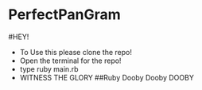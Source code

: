 # PerfectPanGram
#HEY!
  - To Use this please clone the repo!
  - Open the terminal for the repo!
  - type ruby main.rb
  - WITNESS THE GLORY
##Ruby Dooby Dooby DOOBY
